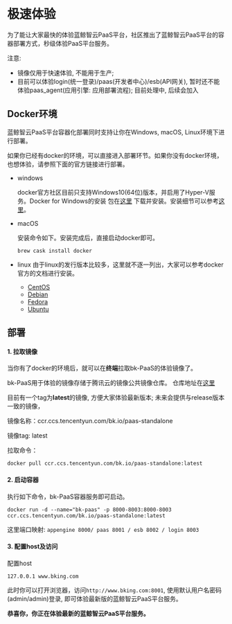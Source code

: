 # 极速体验

为了能让大家最快的体验蓝鲸智云PaaS平台，社区推出了蓝鲸智云PaaS平台的容器部署方式，秒级体验PaaS平台服务。

注意:
- 镜像仅用于快速体验, 不能用于生产; 
- 目前可以体验login(统一登录)/paas(开发者中心)/esb(API网关), 暂时还不能体验paas_agent(应用引擎: 应用部署流程); 目前处理中, 后续会加入

## Docker环境

蓝鲸智云PaaS平台容器化部署同时支持让你在Windows, macOS, Linux环境下进行部署。

如果你已经有docker的环境，可以直接进入部署环节。如果你没有docker环境，也想体验，请参照下面的官方链接进行部署。

* windows

    docker官方社区目前只支持Windows10(64位)版本，并启用了Hyper-V服务。Docker for Windows的安装
    包在[这里](https://download.docker.com/win/stable/19507/Docker%20for%20Windows%20Installer.exe)
    下载并安装。安装细节可以参考[这里](https://docs.docker.com/docker-for-windows/install/#what-to-know-before-you-install)。

* macOS

    安装命令如下。安装完成后，直接启动docker即可。
    ```shell
    brew cask install docker
    ```

 * linux
    由于linux的发行版本比较多，这里就不逐一列出，大家可以参考docker官方的文档进行安装。
    - [CentOS](https://docs.docker.com/install/linux/docker-ce/centos/)
    - [Debian](https://docs.docker.com/install/linux/docker-ce/debian/)
    - [Fedora](https://docs.docker.com/install/linux/docker-ce/fedora/)
    - [Ubuntu](https://docs.docker.com/install/linux/docker-ce/ubuntu/)

## 部署

#### 1. 拉取镜像

当你有了docker的环境后，就可以在**终端**拉取bk-PaaS的体验镜像了。

bk-PaaS用于体验的镜像存储于腾讯云的镜像公共镜像仓库。 仓库地址在[这里](https://console.cloud.tencent.com/tke/registry/qcloud/default/detail/tag?rid=1&reponame=bk.io%252Fpaas-standalone)

目前有一个tag为**latest**的镜像, 方便大家体验最新版本; 未来会提供与release版本一致的镜像，


镜像名称：ccr.ccs.tencentyun.com/bk.io/paas-standalone

镜像tag: latest


拉取命令：

```shell
docker pull ccr.ccs.tencentyun.com/bk.io/paas-standalone:latest
```

#### 2. 启动容器

执行如下命令，bk-PaaS容器服务即可启动。

```shell
docker run -d --name="bk-paas" -p 8000-8003:8000-8003 ccr.ccs.tencentyun.com/bk.io/paas-standalone:latest
```

这里端口映射: `appengine 8000/ paas 8001 / esb 8002 / login 8003`

#### 3. 配置host及访问


配置host

```
127.0.0.1 www.bking.com
```

此时你可以打开浏览器，访问`http://www.bking.com:8001`, 使用默认用户名密码(admin/admin)登录, 即可体验最新版的蓝鲸智云PaaS平台服务。

**恭喜你，你正在体验最新的蓝鲸智云PaaS平台服务。**


